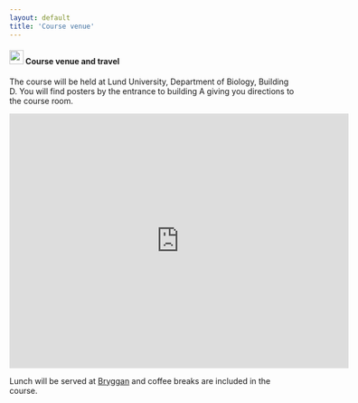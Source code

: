 ```yaml
---
layout: default
title: 'Course venue'
---
```


#### <img border="0" src="https://www.svgrepo.com/show/4199/placeholder-on-a-map.svg" width="25" height="25"> Course venue and travel

The course will be held at Lund University, Department of Biology, Building D. You will find posters by the entrance to building A giving you directions to the course room. 

<iframe src="https://goo.gl/maps/ikM6J41t4VFstVVV7" width="600" height="450" frameborder="0" style="border:0" allowfullscreen></iframe>

Lunch will be served at [Bryggan][1] and coffee breaks are included in the course.

[1]: https://www.bryggancafe.se/